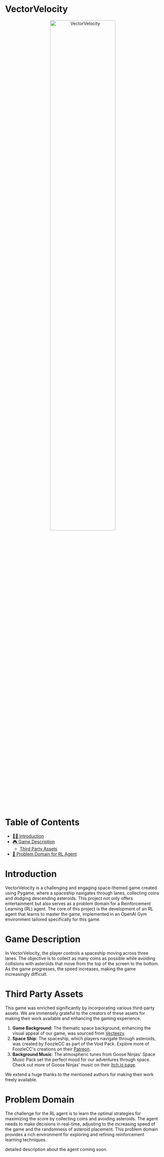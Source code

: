 # VectorVelocity

<div align="center">
    <img src="https://github.com/MrChriwo/VectorVelocity/assets/96289753/66ee0ba9-0f26-4e11-b93d-6bcb097525b4" alt="VectorVelocity" width="65%">
</div>


# Table of Contents

- [🙋‍♂️ Introduction](#introduction)
- [🎮 Game Description](#game-description)
    - [Third Party Assets](#third-party-assets)
- [🤖 Problem Domain for RL Agent](#problem-domain)


# Introduction 

VectorVelocity is a challenging and engaging space-themed game created using Pygame, where a spaceship navigates through lanes, collecting coins and dodging descending asteroids. This project not only offers entertainment but also serves as a problem domain for a Reinforcement Learning (RL) agent. The core of this project is the development of an RL agent that learns to master the game, implemented in an OpenAI Gym environment tailored specifically for this game.

# Game Description 

In VectorVelocity, the player controls a spaceship moving across three lanes. The objective is to collect as many coins as possible while avoiding collisions with asteroids that move from the top of the screen to the bottom. As the game progresses, the speed increases, making the game increasingly difficult.

# Third Party Assets

This game was enriched significantly by incorporating various third-party assets. We are immensely grateful to the creators of these assets for making their work available and enhancing the gaming experience.

1. **Game Background**: The thematic space background, enhancing the visual appeal of our game, was sourced from [Vecteezy](https://www.vecteezy.com).
2. **Space Ship**: The spaceship, which players navigate through asteroids, was created by FoozleCC as part of the Void Pack. Explore more of FoozleCC's creations on their [Patreon](https://www.patreon.com/bePatron?u=48464594).
3. **Background Music**: The atmospheric tunes from Goose Ninjas' Space Music Pack set the perfect mood for our adventures through space. Check out more of Goose Ninjas' music on their [Itch.io page](https://gooseninja.itch.io/).

We extend a huge thanks to the mentioned authors for making their work freely available.


# Problem Domain

The challenge for the RL agent is to learn the optimal strategies for maximizing the score by collecting coins and avoiding asteroids. The agent needs to make decisions in real-time, adjusting to the increasing speed of the game and the randomness of asteroid placement. This problem domain provides a rich environment for exploring and refining reinforcement learning techniques.

detailed description about the agent coming soon. 
